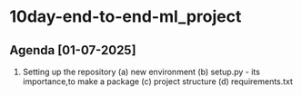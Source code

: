 # 10day-end-to-end-ml_project

## Agenda [01-07-2025]
1. Setting up the repository
   (a) new environment
   (b) setup.py - its importance,to make a package
   (c) project structure
   (d) requirements.txt






